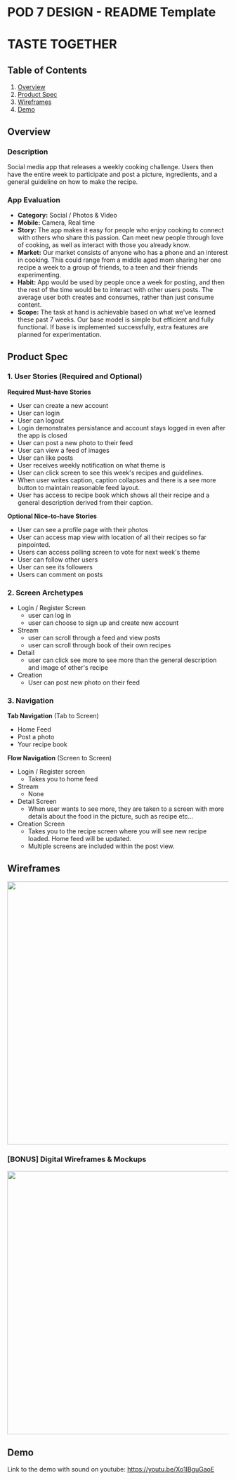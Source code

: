 POD 7 DESIGN - README Template
===

# TASTE TOGETHER

## Table of Contents
1. [Overview](#Overview)
1. [Product Spec](#Product-Spec)
1. [Wireframes](#Wireframes)
2. [Demo](#Demo)

## Overview
### Description
Social media app that releases a weekly cooking challenge. Users then have the entire week to participate and post a picture, ingredients, and a general guideline on how to make the recipe. 

### App Evaluation
- **Category:** Social / Photos & Video
- **Mobile:** Camera, Real time
- **Story:** The app makes it easy for people who enjoy cooking to connect with others who share this passion. Can meet new people through love of cooking, as well as interact with those you already know.
- **Market:** Our market consists of anyone who has a phone and an interest in cooking. This could range from a middle aged mom sharing her one recipe a week to a group of friends, to a teen and their friends experimenting.  
- **Habit:** App would be used by people once a week for posting, and then the rest of the time would be to interact with other users posts. The average user both creates and consumes, rather than just consume content. 
- **Scope:** The task at hand is achievable based on what we've learned these past 7 weeks. Our base model is simple but efficient and fully functional. If base is  implemented successfully, extra features are planned for experimentation. 

## Product Spec

### 1. User Stories (Required and Optional)

**Required Must-have Stories**

* User can create a new account
* User can login
* User can logout
* Login demonstrates persistance and account stays logged in even after the app is closed
* User can post a new photo to their feed
* User can view a feed of images
* User can like posts
* User receives weekly notification on what theme is
* User can click screen to see this week's recipes and guidelines. 
* When user writes caption, caption collapses and there is a see more button to maintain reasonable feed layout. 
* User has access to recipe book which shows all their recipe and a general description derived from their caption. 

**Optional Nice-to-have Stories**

* User can see a profile page with their photos
* User can access map view with location of all their recipes so far pinpointed. 
* Users can access polling screen to vote for next week's theme
* User can follow other users
* User can see its followers
* Users can comment on posts

### 2. Screen Archetypes

* Login / Register Screen
   * user can log in
   * user can choose to sign up and create new account
* Stream 
   * user can scroll through a feed and view posts
   * user can scroll through book of their own recipes
* Detail
    * user can click see more to see more than the general description  and image of other's recipe
* Creation
    * User can post new photo on their feed

### 3. Navigation

**Tab Navigation** (Tab to Screen)

* Home Feed
* Post a photo
* Your recipe book

**Flow Navigation** (Screen to Screen)

* Login / Register screen
    * Takes you to home feed
* Stream
    * None
* Detail Screen
    * When user wants to see more, they are taken to a screen with more details about the food in the picture, such as recipe etc...
* Creation Screen
    * Takes you to the recipe screen where you will see new recipe loaded. Home feed will be updated.
    * Multiple screens are included within the post view.

## Wireframes
<img src="https://github.com/taiboucodes/Taste-Together/blob/9b7f30f1c7a96a0e371904a3e0eac2a74f63f13c/images/Wireframes/drawn.jpg" width=600>

### [BONUS] Digital Wireframes & Mockups
<img src="https://github.com/taiboucodes/The-Tech-Titans/blob/0ee5eaab3fef7348efd53fb3b71d5b7afa4aaeeb/images/Wireframes/digital_wireframe.png" width=600>

## Demo

Link to the demo with sound on youtube: https://youtu.be/Xo1IBguGaoE

